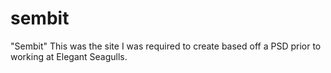 # sembit
"Sembit"
This was the site I was required to create based off a PSD prior to working at Elegant Seagulls.
